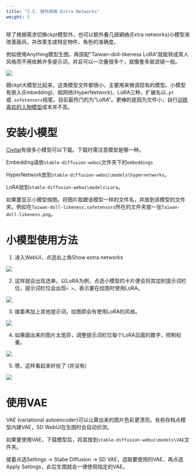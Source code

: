 ```yaml
---
title: "2.5. 额外网络 Extra Networks"
weight: 5
---
```


除了根据需求切换ckpt模型外，也可以额外叠几层網絡(Extra networks)小模型来改善画风，并改善生成特定物件、角色的准确度。

例如使用Anything模型生图，再搭配"Taiwan-doll-likeness LoRA"就能转成真人风格而不用依赖许多提示词，并且可以一次叠很多个，就像套多层滤镜一般。

![](../../../images/GJ7CJT5.webp)

跟ckpt大模型比起来，这类模型文件都很小，主要用来微调现有的模型。小模型有嵌入(Embedding)、超网络(HyperNetwork)、LoRA三种，扩展名以`.pt`或`.safetensors`结尾，目前最热门的为"LoRA"。更棒的是因为文件小，自行[训练喜欢的人物模型](../training/)成本并不高。


# 安装小模型

[Civitai](https://civitai.com/tag/lora)有很多小模型可以下载。下载时需注意模型是哪一种。

Embedding请放`stable-diffusion-webui`文件夹下的`embeddings`

HyperNetwork放到`stable-diffusion-webui\models\hypernetworks`。

LoRA放到`stable-diffusion-webui\models\Lora`。

如果要显示小模型缩图，将图片取跟该模型一样的文件名，并放到该模型的文件夹。例如在`Taiwan-doll-likeness.safetensors`所在的文件夹放一张`Taiwan-doll-likeness.png`。


# 小模型使用方法

1. 进入WebUI，点选右上角Show extra networks

![](../../../images/MaaUngp.webp)

2. 这样就会出现选单。以LoRA为例，点选小模型的卡片便会将其加到提示词栏位，提示词栏位会出现`< >`，表示要在绘图时使用LoRA。

![](../../../images/GCgN6JA.webp)

3. 接着再加上其他提示词，绘图即会有使用LoRA的风格。

![](../../../images/vKKJAST.webp)

4. 如果画出来的图片太诡异，调整提示词栏位每个LoRA后面的数字，控制权重。

![](../../../images/F371fSN.webp)

5. 嗯，这样看起来好些了 (并没有)

![](../../../images/VLBuSMp.webp)


# 使用VAE

VAE (variational autoencoder)可以让算出来的图片色彩更漂亮。有些存档点模型内建VAE，SD WebUI在生图时会自动侦测。

如果要使用VAE，下载模型后，将其放到`stable-diffusion-webui\models\VAE`文件夹。

接着点选Settings → Stabe Diffusion → SD VAE，选取要使用的VAE，再点选Apply Settings，此后生图就会一律使用指定的VAE。

